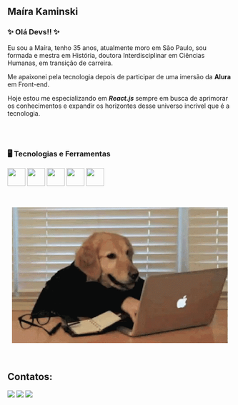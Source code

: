 ## Maíra Kaminski

### ✨ Olá Devs!! ✨


Eu sou a Maíra, tenho 35 anos, atualmente moro em São Paulo, sou formada e mestra em História, doutora Interdisciplinar em Ciências Humanas, em transição de carreira.

Me apaixonei pela tecnologia depois de participar de uma imersão da **Alura** em Front-end.

Hoje estou me especializando em ***React.js*** sempre em busca de aprimorar os conhecimentos e expandir os horizontes desse universo incrível que é a tecnologia.

</br>
</br>

### 🖥️ Tecnologias e Ferramentas

<img src="https://cdn.jsdelivr.net/gh/devicons/devicon@latest/icons/javascript/javascript-original.svg" width="40" height="40" /> <img src="https://cdn.jsdelivr.net/gh/devicons/devicon@latest/icons/html5/html5-original.svg"
           width="40" height="40"/> <img src="https://cdn.jsdelivr.net/gh/devicons/devicon@latest/icons/git/git-plain.svg" width="40" height="40"/> <img src="https://cdn.jsdelivr.net/gh/devicons/devicon@latest/icons/css3/css3-original.svg" width="40" height="40"/> <img src="https://cdn.jsdelivr.net/gh/devicons/devicon@latest/icons/react/react-original-wordmark.svg" width="40" height="40" />

</br>

<p align="center">
<img src="/img/gifCachorro.gif" aling="center"> </p>          

</br>

## Contatos:
<div> 
<a href="https://www.linkedin.com/in/maikaminski" target="_blank"><img loading="lazy" src="https://img.shields.io/badge/-LinkedIn-%230077B5?style=for-the-badge&logo=linkedin&logoColor=white" target="_blank"></a>
<a href = "mailto:mahkaminski@gmail.com"><img loading="lazy" src="https://img.shields.io/badge/Gmail-D14836?style=for-the-badge&logo=gmail&logoColor=white" target="_blank"></a>
<a href="https://instagram.com/maikaminski" target="_blank"><img loading="lazy" src="https://img.shields.io/badge/-Instagram-%23E4405F?style=for-the-badge&logo=instagram&logoColor=white" target="_blank"></a>
</div>
          

<!--
**maikaminski/maikaminski** is a ✨ _special_ ✨ repository because its `README.md` (this file) appears on your GitHub profile.

Here are some ideas to get you started:

- 🔭 I’m currently working on ...
- 🌱 I’m currently learning ...
- 👯 I’m looking to collaborate on ...
- 🤔 I’m looking for help with ...
- 💬 Ask me about ...
- 📫 How to reach me: ...
- 😄 Pronouns: ...
- ⚡ Fun fact: ...
-->
